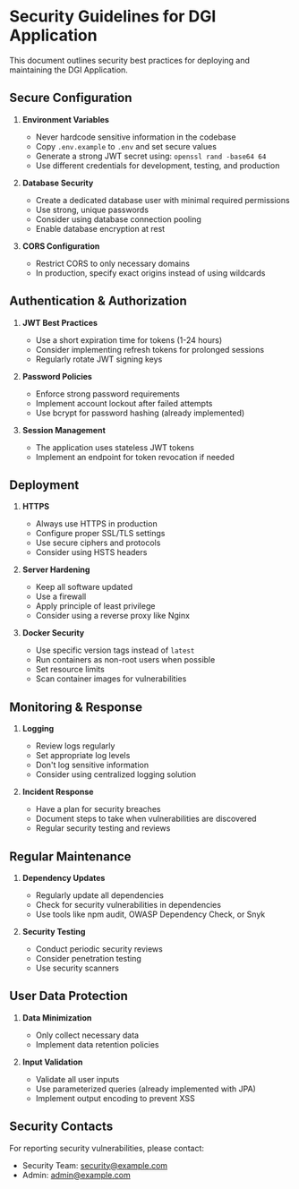 # Security Guidelines for DGI Application

This document outlines security best practices for deploying and maintaining the DGI Application.

## Secure Configuration

1. **Environment Variables**
   - Never hardcode sensitive information in the codebase
   - Copy `.env.example` to `.env` and set secure values
   - Generate a strong JWT secret using: `openssl rand -base64 64`
   - Use different credentials for development, testing, and production

2. **Database Security**
   - Create a dedicated database user with minimal required permissions
   - Use strong, unique passwords
   - Consider using database connection pooling
   - Enable database encryption at rest

3. **CORS Configuration**
   - Restrict CORS to only necessary domains
   - In production, specify exact origins instead of using wildcards

## Authentication & Authorization

1. **JWT Best Practices**
   - Use a short expiration time for tokens (1-24 hours)
   - Consider implementing refresh tokens for prolonged sessions
   - Regularly rotate JWT signing keys

2. **Password Policies**
   - Enforce strong password requirements
   - Implement account lockout after failed attempts
   - Use bcrypt for password hashing (already implemented)

3. **Session Management**
   - The application uses stateless JWT tokens
   - Implement an endpoint for token revocation if needed

## Deployment

1. **HTTPS**
   - Always use HTTPS in production
   - Configure proper SSL/TLS settings
   - Use secure ciphers and protocols
   - Consider using HSTS headers

2. **Server Hardening**
   - Keep all software updated
   - Use a firewall
   - Apply principle of least privilege
   - Consider using a reverse proxy like Nginx

3. **Docker Security**
   - Use specific version tags instead of `latest`
   - Run containers as non-root users when possible
   - Set resource limits
   - Scan container images for vulnerabilities

## Monitoring & Response

1. **Logging**
   - Review logs regularly
   - Set appropriate log levels
   - Don't log sensitive information
   - Consider using centralized logging solution

2. **Incident Response**
   - Have a plan for security breaches
   - Document steps to take when vulnerabilities are discovered
   - Regular security testing and reviews

## Regular Maintenance

1. **Dependency Updates**
   - Regularly update all dependencies
   - Check for security vulnerabilities in dependencies
   - Use tools like npm audit, OWASP Dependency Check, or Snyk

2. **Security Testing**
   - Conduct periodic security reviews
   - Consider penetration testing
   - Use security scanners

## User Data Protection

1. **Data Minimization**
   - Only collect necessary data
   - Implement data retention policies

2. **Input Validation**
   - Validate all user inputs
   - Use parameterized queries (already implemented with JPA)
   - Implement output encoding to prevent XSS

## Security Contacts

For reporting security vulnerabilities, please contact:

- Security Team: security@example.com
- Admin: admin@example.com 